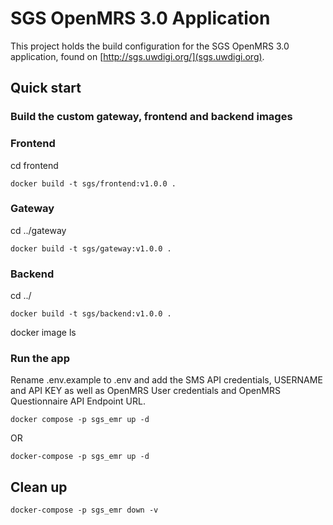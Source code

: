 # SGS OpenMRS 3.0 Application

This project holds the build configuration for the SGS OpenMRS 3.0 application, found on
[http://sgs.uwdigi.org/](sgs.uwdigi.org).

## Quick start

### Build the custom gateway, frontend and backend images

### Frontend

cd frontend

```
docker build -t sgs/frontend:v1.0.0 . 

```

### Gateway

cd ../gateway

```
docker build -t sgs/gateway:v1.0.0 . 

```

### Backend

cd ../

```
docker build -t sgs/backend:v1.0.0 . 

```

docker image ls

### Run the app

Rename .env.example to .env and add the SMS API credentials, USERNAME and API KEY as well as OpenMRS User credentials and OpenMRS Questionnaire API Endpoint URL.

```
docker compose -p sgs_emr up -d
```

OR 

```
docker-compose -p sgs_emr up -d
```

## Clean up 

```
docker-compose -p sgs_emr down -v
```



